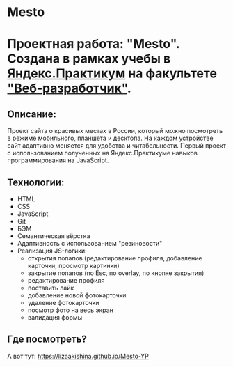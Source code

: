# Mesto 
# Проектная работа: "Mesto". Создана в рамках учебы в [Яндекс.Практикум](https://practicum.yandex.ru/) на факультете ["Веб-разработчик"](https://practicum.yandex.ru/web/).  

## Описание:

Проект сайта о красивых местах в России, который можно посмотреть в режиме мобильного, планшета и десктопа. На каждом устройстве сайт адаптивно меняется для удобства и читабельности. Первый проект с использованием полученных на Яндекс.Практикуме навыков программирования на JavaScript.

## Технологии:

- HTML
- CSS
- JavaScript
- Git
- БЭМ
- Семантическая вёрстка
- Адаптивность с использованием "резиновости"
- Реализация JS-логики:
  - открытия попапов (редактирование профиля, добавление карточки, просмотр картинки)
  - закрытие попапов (по Esc, по overlay, по кнопке закрытия)
  - редактирование профиля
  - поставить лайк
  - добавление новой фотокарточки
  - удаление фотокарточки
  - посмотр фото на весь экран
  - валидация формы

## Где посмотреть?

А вот тут: https://lizaakishina.github.io/Mesto-YP
